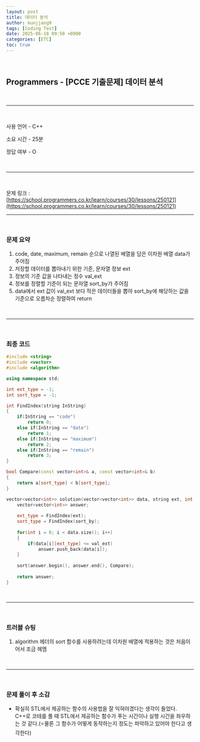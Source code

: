 ```yaml
---
layout: post
title: 데이터 분석
author: munjjang9
tags: [Coding Test]
date: 2025-06-18 09:50 +0900
categories: [ETC]
toc: true
---
```


<br>

## Programmers - [PCCE 기출문제] 데이터 분석

<br>

---

<br>

사용 언어 - C++

소요 시간 - 25분

정답 여부 - O

<br>

---

<br>

문제 링크 : [https://school.programmers.co.kr/learn/courses/30/lessons/250121](https://school.programmers.co.kr/learn/courses/30/lessons/250121)
<br>

---

<br>

### 문제 요약

1. code, date, maximum, remain 순으로 나열된 배열을 담은 이차원 배열 data가 주어짐
2. 저장할 데이터를 뽑아내기 위한 기준, 문자열 정보 ext
3. 정보의 기준 값을 나타내는 정수 val_ext
4. 정보를 정렬할 기준이 되는 문자열 sort_by가 주어짐
5. data에서 ext 값이 val_ext 보다 작은 데이터들을 뽑아 sort_by에 해당하는 값을 기준으로 오름차순 정렬하여 return

<br>

---

<br>

### 최종 코드

```cpp
#include <string>
#include <vector>
#include <algorithm>

using namespace std;

int ext_type = -1;
int sort_type = -1;

int FindIndex(string InString)
{
    if(InString == "code")
        return 0;
    else if(InString == "date")
        return 1;
    else if(InString == "maximum")
        return 2;
    else if(InString == "remain")
        return 3;
}

bool Compare(const vector<int>& a, const vector<int>& b)
{
    return a[sort_type] < b[sort_type];
}

vector<vector<int>> solution(vector<vector<int>> data, string ext, int val_ext, string sort_by) {
    vector<vector<int>> answer;
    
    ext_type = FindIndex(ext);
    sort_type = FindIndex(sort_by);
    
    for(int i = 0; i < data.size(); i++)
    {
        if(data[i][ext_type] <= val_ext)
            answer.push_back(data[i]);
    }
    
    sort(answer.begin(), answer.end(), Compare);
    
    return answer;
}
```

<br>

---

<br>

### 트러블 슈팅
1. algorithm 헤더의 sort 함수를 사용하려는데 이차원 배열에 적용하는 것은 처음이어서 조금 헤맴

<br>

---

<br>

### 문제 풀이 후 소감
- 확실히 STL에서 제공하는 함수의 사용법을 잘 익혀야겠다는 생각이 들었다. C++로 코테를 풀 때 STL에서 제공하는 함수가 푸는 시간이나 실행 시간을 좌우하는 것 같다.(⭐물론 그 함수가 어떻게 동작하는지 정도는 파악하고 있어야 한다고 생각한다)